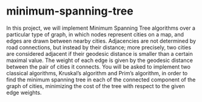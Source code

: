 # minimum-spanning-tree

In this project, we will implement Minimum Spanning Tree algorithms over a particular type of graph, in which nodes represent cities on a map, and edges are drawn between nearby cities. Adjacencies are not determined by road connections, but instead by their distance; more precisely, two cities are considered adjacent if their geodesic distance is smaller than a certain maximal value. The weight of each edge is given by the geodesic distance between the pair of cities it connects. You will be asked to implement two classical algorithms, Kruskal’s algorithm and Prim’s algorithm, in order to find the minimum spanning tree in each of the connected component of the graph of cities, minimizing the cost of the tree with respect to the given edge weights.
